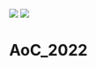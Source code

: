 ![](https://img.shields.io/badge/day%20📅-15-blue) ![](https://img.shields.io/badge/stars%20⭐-28-yellow)
# AoC_2022